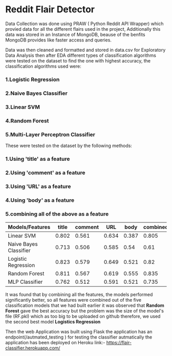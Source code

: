 # Reddit Flair Detector

Data Collection was done using PRAW ( Python Reddit API Wrapper)  which provied data for all the different flairs used in the project, Additionally this data was stored in an Instance of MongoDB, beause of the benfits MongoDB provides like faster access and queries.

Data was then cleaned and formatted and stored in data.csv for Exploratory Data Analysis then after EDA different types of classification algorithms were tested on the dataset to find the one with highest accuracy, the classification algorithms used were:

### 1.Logistic Regression
### 2.Naive Bayes Classifier
### 3.Linear SVM
### 4.Random Forest
### 5.Multi-Layer Perceptron Classifier

These were tested on the dataset by the following methods:
### 1.Using 'title' as a feature
### 2.Using 'comment' as a feature
### 3.Using 'URL' as a feature
### 4.Using 'body' as a feature
### 5.combining all of the above  as a feature

| Models/Features        | title | comment | URL   | body  | combined |
|------------------------|-------|---------|-------|-------|----------|
| Linear SVM             | 0.802 | 0.561   | 0.634 | 0.387 | 0.805    |
| Naive Bayes Classifier | 0.713 | 0.506   | 0.585 | 0.54  | 0.61     |
| Logistic Regression    | 0.823 | 0.579   | 0.649 | 0.521 | 0.82     |
| Random Forest          | 0.811 | 0.567   | 0.619 | 0.555 | 0.835    |
| MLP Classifier         | 0.762 | 0.512   | 0.591 | 0.521 | 0.735    |


It was found that by combining all the features, the models performed significantly better, so all features were combined out of the five classification models that we had built earlier it was observed that <b>Random Forest</b> gave the best accuracy but the problem was the size of the model's file (RF.pkl) which as too big to be uploaded on github therefore, we used the second best model <b>Logistics Regression</b>

Then the web Application was built using Flask 
the application has an endpoint(/autmated_testing ) for testing the classifier autmatically 
the application has been deployed on Heroku 
link:- https://flair-classifier.herokuapp.com/

